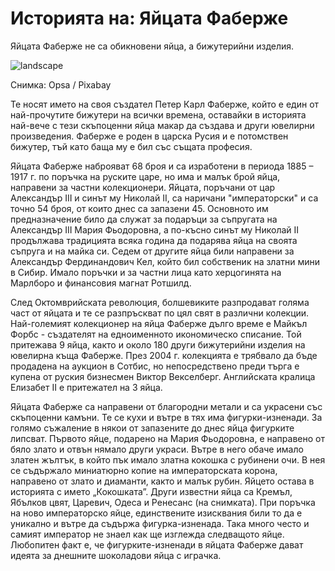 # Историята на: Яйцата Фаберже

Яйцата Фаберже не са обикновени яйца, а бижутерийни изделия.

![landscape](https://cdn.pixabay.com/photo/2017/09/12/15/09/faberge-egg-2742593_1280.jpg)

<p class='caption'>Снимка: Opsa / Pixabay<p>

Те носят името на своя създател Петер Карл Фаберже, който е един от най-прочутите бижутери на всички времена, оставайки в историята най-вече с тези скъпоценни яйца макар да създава и други ювелирни произведения. Фаберже е роден в царска Русия и е потомствен бижутер, тъй като баща му е бил със същата професия. 

Яйцата Фаберже наброяват 68 броя и са изработени в периода 1885 – 1917 г. по поръчка на руските царе, но има и малък брой яйца, направени за частни колекционери. Яйцата, поръчани от цар Александър III и синът му Николай II, са наричани "императорски" и са точно 54 броя, от които днес са запазени 45. Основното им предназначение било да служат за подаръци за съпругата на Александър III Мария Фьодоровна, а по-късно синът му Николай II продължава традицията всяка година да подарява яйца на своята съпруга и на майка си. Седем от другите яйца били направени за Александър Фердинандович Кел, който бил собственик на златни мини в Сибир. Имало поръчки и за частни лица като херцогинята на Марлборо и финансовия магнат Ротшилд.

След Октомврийската революция, болшевиките разпродават голяма част от яйцата и те се разпръскват по цял свят в различни колекции. Най-големият колекционер на яйца Фаберже дълго време е Майкъл Форбс - създателят на едноименното икономическо списание. Той притежава 9 яйца, както и около 180 други бижутерийни изделия на ювелирна къща Фаберже. През 2004 г. колекцията е трябвало да бъде продадена на аукцион в Сотбис, но непосредствено преди търга е купена от руския бизнесмен Виктор Векселберг. Английската кралица Елизабет II е притежател на 3 яйца.

Яйцата Фаберже са направени от благородни метали и са украсени със скъпоценни камъни. Те се кухи и вътре в тях има фигурки-изненади. За голямо съжаление в някои от запазените до днес яйца фигурките липсват. Първото яйце, подарено на Мария Фьодоровна, е направено от бяло злато и отвън нямало други украси. Вътре в него обаче имало златен жълтък, в който пък имало златна кокошка с рубинени очи. В нея се съдържало миниатюрно копие на императорската корона, направено от злато и диаманти, както и малък рубин. Яйцето остава в историята с името „Кокошката”. Други известни яйца са Кремъл, Ябълков цвят, Царевич, Одеса и Ренесанс (на снимката). При поръчка на ново императорско яйце, единствените изисквания били то да е уникално и вътре да съдържа фигурка-изненада. Така много често и самият император не знаел как ще изглежда следващото яйце. Любопитен факт е, че фигурките-изненади в яйцата Фаберже дават идеята за днешните шоколадови яйца с играчка.